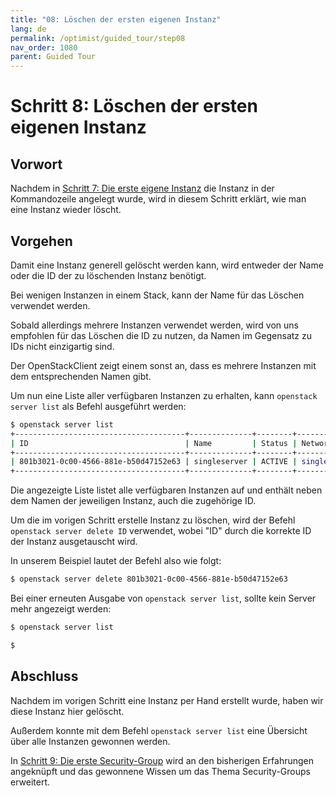 ```yaml
---
title: "08: Löschen der ersten eigenen Instanz"
lang: de
permalink: /optimist/guided_tour/step08
nav_order: 1080
parent: Guided Tour
---
```


Schritt 8: Löschen der ersten eigenen Instanz
=============================================

Vorwort
-------

Nachdem in [Schritt 7: Die erste eigene Instanz](schritt07.md) die Instanz in
der Kommandozeile angelegt wurde, wird in diesem Schritt erklärt, wie man eine
Instanz wieder löscht.

Vorgehen
--------

Damit eine Instanz generell gelöscht werden kann, wird entweder der
Name oder die ID der zu löschenden Instanz benötigt.

Bei wenigen Instanzen in einem Stack, kann der Name für das Löschen
verwendet werden.

Sobald allerdings mehrere Instanzen verwendet werden, wird von uns
empfohlen für das Löschen die ID zu nutzen, da Namen im Gegensatz zu IDs
nicht einzigartig sind.

Der OpenStackClient zeigt einem sonst an, dass es mehrere Instanzen mit
dem entsprechenden Namen gibt. 

Um nun eine Liste aller verfügbaren Instanzen zu erhalten, kann
`openstack server list` als Befehl ausgeführt werden:

```bash
$ openstack server list
+--------------------------------------+--------------+--------+---------------------------------------------------+------------------------------------+
| ID                                   | Name         | Status | Networks                                          | Image Name                         |
+--------------------------------------+--------------+--------+---------------------------------------------------+------------------------------------+
| 801b3021-0c00-4566-881e-b50d47152e63 | singleserver | ACTIVE | single_internal_network=10.0.0.12, 185.116.245.39 | Ubuntu 16.04 Xenial Xerus - Latest |
+--------------------------------------+--------------+--------+---------------------------------------------------+------------------------------------+
```

Die angezeigte Liste listet alle verfügbaren Instanzen auf und enthält
neben dem Namen der jeweiligen Instanz, auch die zugehörige ID.

Um die im vorigen Schritt erstelle Instanz zu löschen, wird der Befehl
`openstack server delete ID` verwendet, wobei "ID" durch die korrekte
ID der Instanz ausgetauscht wird.

In unserem Beispiel lautet der Befehl also wie folgt:

```bash 
$ openstack server delete 801b3021-0c00-4566-881e-b50d47152e63
```

Bei einer erneuten Ausgabe von `openstack server list`, sollte kein
Server mehr angezeigt werden:

```bash
$ openstack server list

$
```

Abschluss
---------

Nachdem im vorigen Schritt eine Instanz per Hand erstellt wurde, haben
wir diese Instanz hier gelöscht.

Außerdem konnte mit dem Befehl `openstack server list` eine Übersicht
über alle Instanzen gewonnen werden.

In [Schritt 9: Die erste Security-Group](schritt09.md) wird an den bisherigen
Erfahrungen angeknüpft und das gewonnene Wissen um das Thema
Security-Groups erweitert. 
